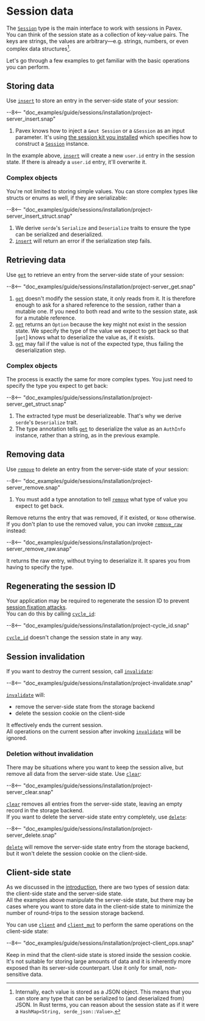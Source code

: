 # Session data

The [`Session`][Session] type is the main interface to work with sessions in Pavex.\
You can think of the session state as a collection of key-value pairs. The keys are strings, the values are
arbitrary—e.g. strings, numbers, or even complex data structures[^internal-representation].

Let's go through a few examples to get familiar with the basic operations you can perform.

## Storing data

Use [`insert`][insert] to store an entry in the server-side state of your session:

--8<-- "doc_examples/guide/sessions/installation/project-server_insert.snap"

1. Pavex knows how to inject a `&mut Session` or a `&Session` as an input parameter.
   It's using [the session kit you installed](installation.md#kits) which specifies
   how to construct a [`Session`][Session] instance.

In the example above, [`insert`][insert] will create a new `user.id` entry in the session state.
If there is already a `user.id` entry, it'll overwrite it.

### Complex objects

You're not limited to storing simple values. You can store complex types like structs
or enums as well, if they are serializable:

--8<-- "doc_examples/guide/sessions/installation/project-server_insert_struct.snap"

1. We derive `serde`'s `Serialize` and `Deserialize` traits to ensure the type
   can be serialized and deserialized.
2. [`insert`][insert] will return an error if the serialization step fails.

## Retrieving data

Use [`get`][get] to retrieve an entry from the server-side state of your session:

--8<-- "doc_examples/guide/sessions/installation/project-server_get.snap"

1. [`get`][get] doesn't modify the session state, it only reads from it.
   It is therefore enough to ask for a shared reference to the session,
   rather than a mutable one.
   If you need to both read and write to the session state, ask for a mutable reference.
2. [`get`][get] returns an `Option` because the key might not exist in the session state.
   We specify the type of the value we expect to get back so that [`get`]
   knows what to deserialize the value as, if it exists.
3. [`get`][get] may fail if the value is not of the expected type, thus failing
   the deserialization step.

### Complex objects

The process is exactly the same for more complex types. You just need to specify the type
you expect to get back:

--8<-- "doc_examples/guide/sessions/installation/project-server_get_struct.snap"

1. The extracted type must be deserializeable. That's why we derive `serde`'s `Deserialize` trait.
2. The type annotation tells [`get`][get] to deserialize the value as an `AuthInfo` instance,
   rather than a string, as in the previous example.

## Removing data

Use [`remove`][remove] to delete an entry from the server-side state of your session:

--8<-- "doc_examples/guide/sessions/installation/project-server_remove.snap"

1. You must add a type annotation to tell [`remove`][remove] what type of value you expect to get back.

Remove returns the entry that was removed, if it existed, or `None` otherwise.\
If you don't plan to use the removed value, you can invoke [`remove_raw`][remove_raw] instead:

--8<-- "doc_examples/guide/sessions/installation/project-server_remove_raw.snap"

It returns the raw entry, without trying to deserialize it. It spares you from having to specify the type.

## Regenerating the session ID

Your application may be required to regenerate the session ID
to prevent [session fixation attacks](https://owasp.org/www-community/attacks/Session_fixation).\
You can do this by calling [`cycle_id`][cycle_id]:

--8<-- "doc_examples/guide/sessions/installation/project-cycle_id.snap"

[`cycle_id`][cycle_id] doesn't change the session state in any way.

## Session invalidation

If you want to destroy the current session, call [`invalidate`][invalidate]:

--8<-- "doc_examples/guide/sessions/installation/project-invalidate.snap"

[`invalidate`][invalidate] will:

- remove the server-side state from the storage backend
- delete the session cookie on the client-side

It effectively ends the current session.\
All operations on the current session after invoking [`invalidate`][invalidate] will be ignored.

### Deletion without invalidation

There may be situations where you want to keep the session alive, but remove all data
from the server-side state. Use [`clear`][clear]:

--8<-- "doc_examples/guide/sessions/installation/project-server_clear.snap"

[`clear`][clear] removes all entries from the server-side state, leaving an empty record
in the storage backend.\
If you want to delete the server-side state entry completely, use [`delete`][delete]:

--8<-- "doc_examples/guide/sessions/installation/project-server_delete.snap"

[`delete`][delete] will remove the server-side state entry from the storage backend, but it won't
delete the session cookie on the client-side.

## Client-side state

As we discussed in the [introduction](index.md#anatomy-of-a-session), there are two types of session data:
the client-side state and the server-side state.\
All the examples above manipulate the server-side state, but there may be cases where you want to
store data in the client-side state to minimize the number of round-trips to the session storage
backend.

You can use [`client`][client] and [`client_mut`][client_mut] to perform the same operations on the client-side state:

--8<-- "doc_examples/guide/sessions/installation/project-client_ops.snap"

Keep in mind that the client-side state is stored inside the session cookie.\
It's not suitable for storing large amounts of data and it is inherently more exposed than its
server-side counterpart. Use it only for small, non-sensitive data.

[^internal-representation]: Internally, each value is stored as a JSON object. This means that
    you can store any type that can be serialized to (and deserialized from) JSON. In Rust terms,
    you can reason about the session state as if it were a `HashMap<String, serde_json::Value>`.

[Session]: /api_reference/pavex_session/struct.Session.html
[delete]: /api_reference/pavex_session/struct.Session.html#method.delete
[cycle_id]: /api_reference/pavex_session/struct.Session.html#method.cycle_id
[invalidate]: /api_reference/pavex_session/struct.Session.html#method.invalidate
[client]: /api_reference/pavex_session/struct.Session.html#method.client
[client_mut]: /api_reference/pavex_session/struct.Session.html#method.client_mut
[clear]: /api_reference/pavex_session/struct.Session.html#method.clear
[insert]: /api_reference/pavex_session/struct.Session.html#method.insert
[remove]: /api_reference/pavex_session/struct.Session.html#method.remove
[remove_raw]: /api_reference/pavex_session/struct.Session.html#method.remove_raw
[get]: /api_reference/pavex_session/struct.Session.html#method.get
